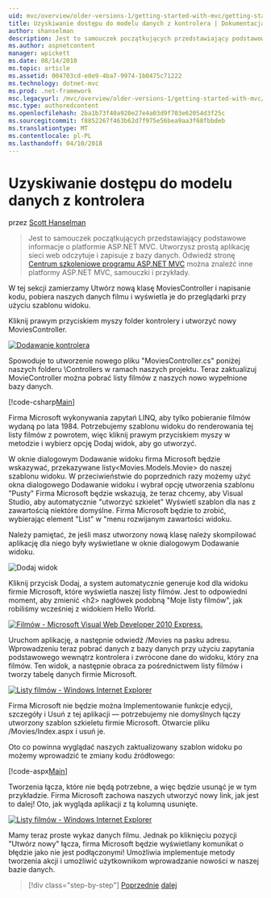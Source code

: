 ```yaml
---
uid: mvc/overview/older-versions-1/getting-started-with-mvc/getting-started-with-mvc-part5
title: Uzyskiwanie dostępu do modelu danych z kontrolera | Dokumentacja firmy Microsoft
author: shanselman
description: Jest to samouczek początkujących przedstawiający podstawowe informacje o platformie ASP.NET MVC. Utwórz prostą aplikację sieci web odczytuje i zapisuje z bazy danych.
ms.author: aspnetcontent
manager: wpickett
ms.date: 08/14/2010
ms.topic: article
ms.assetid: 004703cd-e0e9-4ba7-9974-1b0475c71222
ms.technology: dotnet-mvc
ms.prod: .net-framework
msc.legacyurl: /mvc/overview/older-versions-1/getting-started-with-mvc/getting-started-with-mvc-part5
msc.type: authoredcontent
ms.openlocfilehash: 2ba1b73f40a920e27e4a03d9f703e62054d3f25c
ms.sourcegitcommit: f8852267f463b62d7f975e56bea9aa3f68fbbdeb
ms.translationtype: MT
ms.contentlocale: pl-PL
ms.lasthandoff: 04/10/2018
---
```

<a name="accessing-your-models-data-from-a-controller"></a>Uzyskiwanie dostępu do modelu danych z kontrolera
====================
przez [Scott Hanselman](https://github.com/shanselman)

> Jest to samouczek początkujących przedstawiający podstawowe informacje o platformie ASP.NET MVC. Utworzysz prostą aplikację sieci web odczytuje i zapisuje z bazy danych. Odwiedź stronę [Centrum szkoleniowe programu ASP.NET MVC](../../../index.md) można znaleźć inne platformy ASP.NET MVC, samouczki i przykłady.


W tej sekcji zamierzamy Utwórz nową klasę MoviesController i napisanie kodu, pobiera naszych danych filmu i wyświetla je do przeglądarki przy użyciu szablonu widoku.

Kliknij prawym przyciskiem myszy folder kontrolery i utworzyć nowy MoviesController.

[![Dodawanie kontrolera](getting-started-with-mvc-part5/_static/image2.png)](getting-started-with-mvc-part5/_static/image1.png)

Spowoduje to utworzenie nowego pliku "MoviesController.cs" poniżej naszych folderu \Controllers w ramach naszych projektu. Teraz zaktualizuj MovieController można pobrać listy filmów z naszych nowo wypełnione bazy danych.

[!code-csharp[Main](getting-started-with-mvc-part5/samples/sample1.cs)]

Firma Microsoft wykonywania zapytań LINQ, aby tylko pobieranie filmów wydaną po lata 1984. Potrzebujemy szablonu widoku do renderowania tej listy filmów z powrotem, więc kliknij prawym przyciskiem myszy w metodzie i wybierz opcję Dodaj widok, aby go utworzyć.

W oknie dialogowym Dodawanie widoku firma Microsoft będzie wskazywać, przekazywane listy&lt;Movies.Models.Movie&gt; do naszej szablonu widoku. W przeciwieństwie do poprzednich razy możemy użyć okna dialogowego Dodawanie widoku i wybrał opcję utworzenia szablonu "Pusty" Firma Microsoft będzie wskazują, że teraz chcemy, aby Visual Studio, aby automatycznie "utworzyć szkielet" Wyświetl szablon dla nas z zawartością niektóre domyślne. Firma Microsoft będzie to zrobić, wybierając element "List" w "menu rozwijanym zawartości widoku.

Należy pamiętać, że jeśli masz utworzony nową klasę należy skompilować aplikację dla niego były wyświetlane w oknie dialogowym Dodawanie widoku.

![Dodaj widok](getting-started-with-mvc-part5/_static/image3.png)

Kliknij przycisk Dodaj, a system automatycznie generuje kod dla widoku firmie Microsoft, które wyświetla naszej listy filmów. Jest to odpowiedni moment, aby zmienić &lt;h2&gt; nagłówek podobną "Moje listy filmów", jak robiliśmy wcześniej z widokiem Hello World.

[![Filmów - Microsoft Visual Web Developer 2010 Express.](getting-started-with-mvc-part5/_static/image5.png)](getting-started-with-mvc-part5/_static/image4.png)

Uruchom aplikację, a następnie odwiedź /Movies na pasku adresu. Wprowadzeniu teraz pobrać danych z bazy danych przy użyciu zapytania podstawowego wewnątrz kontrolera i zwrócone dane do widoku, który zna filmów. Ten widok, a następnie obraca za pośrednictwem listy filmów i tworzy tabelę danych firmie Microsoft.

[![Listy filmów - Windows Internet Explorer](getting-started-with-mvc-part5/_static/image7.png)](getting-started-with-mvc-part5/_static/image6.png)

Firma Microsoft nie będzie można Implementowanie funkcje edycji, szczegóły i Usuń z tej aplikacji — potrzebujemy nie domyślnych łączy utworzony szablon szkieletu firmie Microsoft. Otwarcie pliku /Movies/Index.aspx i usuń je.

Oto co powinna wyglądać naszych zaktualizowany szablon widoku po możemy wprowadzić te zmiany kodu źródłowego:

[!code-aspx[Main](getting-started-with-mvc-part5/samples/sample2.aspx)]

Tworzenia łącza, które nie będą potrzebne, a więc będzie usunąć je w tym przykładzie. Firma Microsoft zachowa naszych utworzyć nowy link, jak jest to dalej! Oto, jak wygląda aplikacji z tą kolumną usunięte.

[![Listy filmów - Windows Internet Explorer](getting-started-with-mvc-part5/_static/image9.png)](getting-started-with-mvc-part5/_static/image8.png)

Mamy teraz proste wykaz danych filmu. Jednak po kliknięciu pozycji "Utwórz nowy" łącza, firma Microsoft będzie wyświetlany komunikat o błędzie jako nie jest podłączonymi! Umożliwia implementuje metody tworzenia akcji i umożliwić użytkownikom wprowadzanie nowości w naszej bazie danych.

> [!div class="step-by-step"]
> [Poprzednie](getting-started-with-mvc-part4.md)
> [dalej](getting-started-with-mvc-part6.md)
